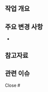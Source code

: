 ## 작업 개요
<!-- 이번 PR에서 한 작업 요약 -->

## 주요 변경 사항
- 

## 참고자료
<!-- 선택 사항 -->

## 관련 이슈
<!-- 해당 PR이 해결하는 이슈 번호 -->
Close #
